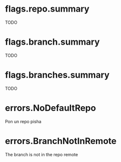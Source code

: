 # flags.repo.summary

TODO

# flags.branch.summary

TODO

# flags.branches.summary

TODO

# errors.NoDefaultRepo

Pon un repo pisha

# errors.BranchNotInRemote

The branch is not in the repo remote
